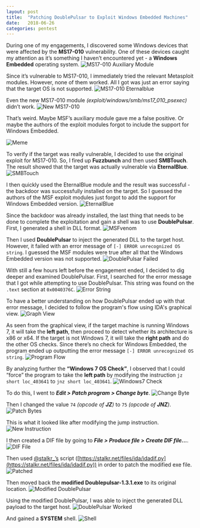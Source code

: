 ```yaml
---
layout: post
title:  "Patching DoublePulsar to Exploit Windows Embedded Machines"
date:   2018-06-26
categories: pentest
---
```


During one of my engagements, I discovered some Windows devices that were affected by the **MS17-010** vulnerability. One of these devices caught my attention as it’s something I haven’t encountered yet - a **Windows Embedded** operating system. 
![MS17-010 Auxiliary Module](/static/img/patching-doublepulsar/01.png)

Since it’s vulnerable to MS17-010, I immediately tried the relevant Metasploit modules. However, none of them worked. All I got was just an error saying that the target OS is not supported. 
![MS17-010 Eternalblue](/static/img/patching-doublepulsar/02.png)

Even the new MS17-010 module *(exploit/windows/smb/ms17_010_psexec)* didn’t work. 
![New MS17-010](/static/img/patching-doublepulsar/03.png)

That’s weird. Maybe MSF’s auxiliary module gave me a false positive. Or maybe the authors of the exploit modules forgot to include the support for Windows Embedded. 

![Meme](/static/img/patching-doublepulsar/04.png)

To verify if the target was really vulnerable, I decided to use the original exploit for MS17-010. So, I fired up **Fuzzbunch** and then used **SMBTouch**. The result showed that the target was actually vulnerable via **EternalBlue**.
![SMBTouch](/static/img/patching-doublepulsar/05.png)

I then quickly used the EternalBlue module and the result was successful - the backdoor was successfully installed on the target. So I guessed the authors of the MSF exploit modules just forgot to add the support for Windows Embedded version.
![EternalBlue](/static/img/patching-doublepulsar/06.png)

Since the backdoor was already installed, the last thing that needs to be done to complete the exploitation and gain a shell was to use **DoublePulsar**. First, I generated a shell in DLL format.
![MSFvenom](/static/img/patching-doublepulsar/07.png)

Then I used **DoublePulsar** to inject the generated DLL to the target host. However, it failed with an error message of `[-] ERROR unrecognized OS string`. I guessed the MSF modules were true after all that the Windows Embedded version was not supported.
![DoublePulsar Failed](/static/img/patching-doublepulsar/08.png)

With still a few hours left before the engagement ended, I decided to dig deeper and examined DoublePulsar. First, I searched for the error message that I got while attempting to use DoublePulsar. This string was found on the `.text` section at `0x0040376C`. 
![Error String](/static/img/patching-doublepulsar/09.png)

To have a better understanding on how DoublePulsar ended up with that error message, I decided to follow the program's flow using IDA's graphical view.
![Graph View](/static/img/patching-doublepulsar/10.png)

As seen from the graphical view, if the target machine is running Windows 7, it will take the **left path**, then proceed to detect whether its architecture is x86 or x64. If the target is not Windows 7, it will take the **right path** and do the other OS checks. Since there’s no check for Windows Embedded, the program ended up outputting the error message `[-] ERROR unrecognized OS string`.
![Program Flow](/static/img/patching-doublepulsar/11.png)

By analyzing further the **“Windows 7 OS Check”**, I observed that I could “force” the program to take the **left path** by modifying the instruction `jz short loc_403641` to `jnz short loc_403641`.
![Windows7 Check](/static/img/patching-doublepulsar/12.png)

To do this, I went to **_Edit > Patch program > Change byte_**.
![Change Byte](/static/img/patching-doublepulsar/13.png)

Then I changed the value `74` _(opcode of **JZ**)_ to `75` _(opcode of **JNZ**)_.
![Patch Bytes](/static/img/patching-doublepulsar/14.png)

This is what it looked like after modifying the jump instruction. 
![New Instruction](/static/img/patching-doublepulsar/15.png)

I then created a DIF file by going to **_File > Produce file > Create DIF file..._**. 
![DIF File](/static/img/patching-doublepulsar/16.png)

Then used  [@stalkr_’s](https://twitter.com/stalkr_) script ([https://stalkr.net/files/ida/idadif.py](https://stalkr.net/files/ida/idadif.py)) in order to patch the modified exe file.
![Patched](/static/img/patching-doublepulsar/17.png)

Then moved back the **modified Doublepulsar-1.3.1.exe** to its original location.
![Modified DoublePulsar](/static/img/patching-doublepulsar/18.png)

Using the modified DoublePulsar, I was able to inject the generated DLL payload to the target host.
![DoublePulsar Worked](/static/img/patching-doublepulsar/19.png)

And gained a **SYSTEM** shell.
![Shell](/static/img/patching-doublepulsar/20.png)
